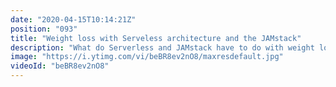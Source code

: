 ```yaml
---
date: "2020-04-15T10:14:21Z"
position: "093"
title: "Weight loss with Serveless architecture and the JAMstack"
description: "What do Serverless and JAMstack have to do with weight loss? Well, in my case, a lot!\n\nTo be able to loose weight I need a good incentive. And for me that incentive is public accountability. I have created a #Vue.js PWA app called \"Fatty\" that is built on a serverless architecture and the JAMstack. The app shows how much weight I have lost and it tweets an update into the world every time I step on my WiFi enabled scale. In this video I explain how it all connects!\n\nNext to talking about the tech that powers the Fatty app I also tell about my fitness story. If I can loose all that weight than you can as well.\n\nRead about Fatty here: https://timbenniks.nl/writings/fatty-is-alive/\nSee Fatty in action: https://fatty.timbenniks.com\nMore on my fitness story: https://timbenniks.nl/writings/my-fitness-story/\n\nFollow me here:\nWebsite: https://timbenniks.nl/\nTwitter: https://twitter.com/timbenniks\nGithub: https://github.com/timbenniks\n\n#jamstack #serverless"
image: "https://i.ytimg.com/vi/beBR8ev2nO8/maxresdefault.jpg"
videoId: "beBR8ev2nO8"
---
```


